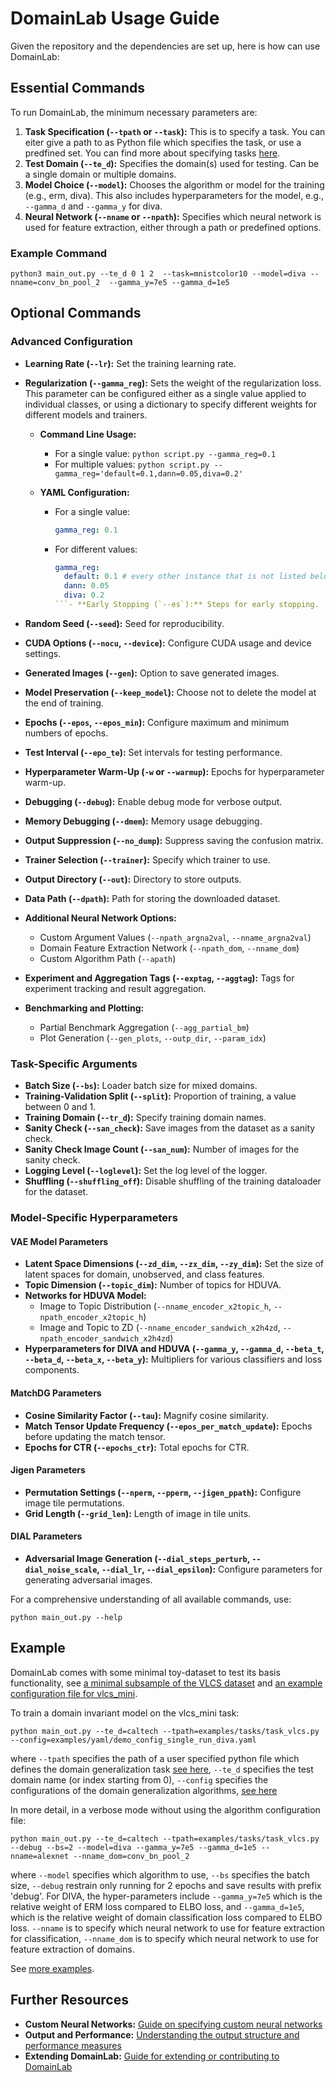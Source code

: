 # DomainLab Usage Guide

Given the repository and the dependencies are set up, here is how can use DomainLab: 


## Essential Commands

To run DomainLab, the minimum necessary parameters are:

1. **Task Specification (```--tpath``` or ```--task```):** This is to specify a task. You can eiter give a path to as Python file which specifies the task, or use a predfined set. You can find more about specifying tasks [here](./doc_tasks.md). 
2. **Test Domain (```--te_d```):** Specifies the domain(s) used for testing. Can be a single domain or multiple domains.
3. **Model Choice (```--model```):** Chooses the algorithm or model for the training (e.g., erm, diva). This also includes hyperparameters for the model, e.g., ```--gamma_d``` and ```--gamma_y``` for diva.
4. **Neural Network (```--nname``` or ```--npath```):** Specifies which neural network is used for feature extraction, either through a path or predefined options. 

### Example Command
```python3 main_out.py --te_d 0 1 2  --task=mnistcolor10 --model=diva --nname=conv_bn_pool_2  --gamma_y=7e5 --gamma_d=1e5```


## Optional Commands

### Advanced Configuration

- **Learning Rate (`--lr`):** Set the training learning rate.
- **Regularization (`--gamma_reg`):** Sets the weight of the regularization loss. This parameter can be configured either as a single value applied to individual classes, or using a dictionary to specify different weights for different models and trainers.

  - **Command Line Usage:**
    - For a single value: `python script.py --gamma_reg=0.1`
    - For multiple values: `python script.py --gamma_reg='default=0.1,dann=0.05,diva=0.2'`

  - **YAML Configuration:**
    - For a single value:
      ```yaml
      gamma_reg: 0.1
      ```
    - For different values:
      ```yaml
      gamma_reg:
        default: 0.1 # every other instance that is not listed below will get this value assigned
        dann: 0.05
        diva: 0.2
      ```- **Early Stopping (`--es`):** Steps for early stopping.
- **Random Seed (`--seed`):** Seed for reproducibility.
- **CUDA Options (`--nocu`, `--device`):** Configure CUDA usage and device settings.
- **Generated Images (`--gen`):** Option to save generated images.
- **Model Preservation (`--keep_model`):** Choose not to delete the model at the end of training.
- **Epochs (`--epos`, `--epos_min`):** Configure maximum and minimum numbers of epochs.
- **Test Interval (`--epo_te`):** Set intervals for testing performance.
- **Hyperparameter Warm-Up (`-w` or `--warmup`):** Epochs for hyperparameter warm-up.
- **Debugging (`--debug`):** Enable debug mode for verbose output.
- **Memory Debugging (`--dmem`):** Memory usage debugging.
- **Output Suppression (`--no_dump`):** Suppress saving the confusion matrix.
- **Trainer Selection (`--trainer`):** Specify which trainer to use.
- **Output Directory (`--out`):** Directory to store outputs.
- **Data Path (`--dpath`):** Path for storing the downloaded dataset.
- **Additional Neural Network Options:**
    - Custom Argument Values (`--npath_argna2val`, `--nname_argna2val`)
    - Domain Feature Extraction Network (`--npath_dom`, `--nname_dom`)
    - Custom Algorithm Path (`--apath`)
- **Experiment and Aggregation Tags (`--exptag`, `--aggtag`):** Tags for experiment tracking and result aggregation.
- **Benchmarking and Plotting:**
    - Partial Benchmark Aggregation (`--agg_partial_bm`)
    - Plot Generation (`--gen_plots`, `--outp_dir`, `--param_idx`)

### Task-Specific Arguments

- **Batch Size (`--bs`):** Loader batch size for mixed domains.
- **Training-Validation Split (`--split`):** Proportion of training, a value between 0 and 1.
- **Training Domain (`--tr_d`):** Specify training domain names.
- **Sanity Check (`--san_check`):** Save images from the dataset as a sanity check.
- **Sanity Check Image Count (`--san_num`):** Number of images for the sanity check.
- **Logging Level (`--loglevel`):** Set the log level of the logger.
- **Shuffling (`--shuffling_off`):** Disable shuffling of the training dataloader for the dataset.

### Model-Specific Hyperparameters

#### VAE Model Parameters

- **Latent Space Dimensions (`--zd_dim`, `--zx_dim`, `--zy_dim`):** Set the size of latent spaces for domain, unobserved, and class features.
- **Topic Dimension (`--topic_dim`):** Number of topics for HDUVA.
- **Networks for HDUVA Model:**
    - Image to Topic Distribution (`--nname_encoder_x2topic_h`, `--npath_encoder_x2topic_h`)
    - Image and Topic to ZD (`--nname_encoder_sandwich_x2h4zd`, `--npath_encoder_sandwich_x2h4zd`)
- **Hyperparameters for DIVA and HDUVA (`--gamma_y`, `--gamma_d`, `--beta_t`, `--beta_d`, `--beta_x`, `--beta_y`):** Multipliers for various classifiers and loss components.

#### MatchDG Parameters

- **Cosine Similarity Factor (`--tau`):** Magnify cosine similarity.
- **Match Tensor Update Frequency (`--epos_per_match_update`):** Epochs before updating the match tensor.
- **Epochs for CTR (`--epochs_ctr`):** Total epochs for CTR.

#### Jigen Parameters

- **Permutation Settings (`--nperm`, `--pperm`, `--jigen_ppath`):** Configure image tile permutations.
- **Grid Length (`--grid_len`):** Length of image in tile units.

#### DIAL Parameters

- **Adversarial Image Generation (`--dial_steps_perturb`, `--dial_noise_scale`, `--dial_lr`, `--dial_epsilon`):** Configure parameters for generating adversarial images.


For a comprehensive understanding of all available commands, use:
```shell
python main_out.py --help
```

## Example
DomainLab comes with some minimal toy-dataset to test its basis functionality, see [a minimal subsample of the VLCS dataset](./zdata/vlcs_mini) and [an example configuration file for vlcs_mini](../examples/tasks/task_vlcs.py).

To train a domain invariant model on the vlcs_mini task:

```shell
python main_out.py --te_d=caltech --tpath=examples/tasks/task_vlcs.py --config=examples/yaml/demo_config_single_run_diva.yaml
```
where `--tpath` specifies the path of a user specified python file which defines the domain generalization task [see here](../examples/tasks/task_vlcs.py), `--te_d` specifies the test domain name (or index starting from 0), `--config` specifies the configurations of the domain generalization algorithms, [see here](../examples/yaml/demo_config_single_run_diva.yaml)

In more detail, in a verbose mode without using the algorithm configuration file:

```shell
python main_out.py --te_d=caltech --tpath=examples/tasks/task_vlcs.py --debug --bs=2 --model=diva --gamma_y=7e5 --gamma_d=1e5 --nname=alexnet --nname_dom=conv_bn_pool_2
```

where `--model` specifies which algorithm to use, `--bs` specifies the batch size, `--debug` restrain only running for 2 epochs and save results with prefix 'debug'. For DIVA, the hyper-parameters include `--gamma_y=7e5` which is the relative weight of ERM loss compared to ELBO loss, and `--gamma_d=1e5`, which is the relative weight of domain classification loss compared to ELBO loss.
`--nname` is to specify which neural network to use for feature extraction for classification, `--nname_dom` is to specify which neural network to use for feature extraction of domains.

See [more examples](./doc_examples.md).

## Further Resources

- **Custom Neural Networks:** [Guide on specifying custom neural networks](./doc_custom_nn.md)
- **Output and Performance:** [Understanding the output structure and performance measures](./doc_output.md)
- **Extending DomainLab:** [Guide for extending or contributing to DomainLab](./doc_extend_contribute.md)
